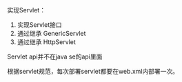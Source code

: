 实现Servlet：

1. 实现Servlet接口
2. 通过继承 GenericServlet
3. 通过继承 HttpServlet

Servlet api并不在java se的api里面

根据servlet规范，每次部署servlet都要在web.xml内部署一次。




